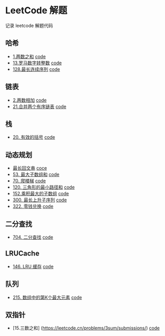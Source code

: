 # LeetCode 解题
记录 leetcode 解题代码

## 哈希
-  [1.两数之和](https://leetcode.cn/problems/two-sum/) [code](./hash/1-%E4%B8%A4%E6%95%B0%E4%B9%8B%E5%92%8C.js)
-  [13.罗马数字转整数](https://leetcode.cn/problems/roman-to-integer/) [code](./hash/13-%E7%BD%97%E9%A9%AC%E6%95%B0%E5%AD%97%E8%BD%AC%E6%95%B4%E6%95%B0.js)
-  [128.最长连续序列](https://leetcode.cn/problems/longest-consecutive-sequence/) [code](./hash/128-%E6%9C%80%E9%95%BF%E8%BF%9E%E7%BB%AD%E5%BA%8F%E5%88%97.js)

## 链表
-  [2.两数相加](https://leetcode.cn/problems/add-two-numbers/) [code](./linklist/2-%E4%B8%A4%E6%95%B0%E7%9B%B8%E5%8A%A0.js)
- [21.合并两个有序链表](https://leetcode.cn/problems/merge-two-sorted-lists/) [code](./linklist/21-%E5%90%88%E5%B9%B6%E6%9C%89%E5%BA%8F%E9%93%BE%E8%A1%A8.js)

## 栈

-  [20. 有效的括号](https://leetcode.cn/problems/valid-parentheses/) [code](./stack/20-%E6%9C%89%E6%95%88%E6%8B%AC%E5%8F%B7.js)

## 动态规划
- [最长回文串](https://leetcode.cn/problems/longest-palindromic-substring/) [coce](./dynamic/5-%E6%9C%80%E9%95%BF%E5%9B%9E%E6%96%87%E4%B8%B2.js)
- [53. 最大子数组和](https://leetcode.cn/problems/maximum-subarray/) [code](./dynamic/53-%E6%9C%80%E5%A4%A7%E5%AD%90%E6%95%B0%E7%BB%84%E5%92%8C.js)
- [70. 爬楼梯](https://leetcode.cn/problems/climbing-stairs/) [code](./dynamic/70-%E7%88%AC%E6%A5%BC%E6%A2%AF.js)
- [120. 三角形的最小路径和](https://leetcode.cn/problems/triangle/) [code](./dynamic/120-%E4%B8%89%E8%A7%92%E5%BD%A2%E7%9A%84%E6%9C%80%E5%B0%8F%E8%B7%AF%E5%BE%84%E5%92%8C.js)
- [152.乘积最大的子数组](https://leetcode.cn/problems/maximum-product-subarray/) [code](./dynamic/152-%E4%B9%98%E7%A7%AF%E6%9C%80%E5%A4%A7%E7%9A%84%E5%AD%90%E6%95%B0%E7%BB%84.js)
- [300. 最长上升子序列](https://leetcode.cn/problems/longest-increasing-subsequence/) [code](./dynamic/300-%E6%9C%80%E9%95%BF%E4%B8%8A%E5%8D%87%E5%AD%90%E5%BA%8F%E5%88%97.js)
- [322. 零钱兑换](https://leetcode.cn/problems/coin-change/) [code](./dynamic/322-%E9%9B%B6%E9%92%B1%E5%85%91%E6%8D%A2.js)

## 二分查找 
- [704. 二分查找](https://leetcode.cn/problems/binary-search/) [code](./binary-search/704-%E4%BA%8C%E5%88%86%E6%9F%A5%E6%89%BE.js)

## LRUCache
- [146. LRU 缓存](https://leetcode.cn/problems/lru-cache/) [code](./LRU-cache/146.LRU%20%E7%BC%93%E5%AD%98.js)

## 队列
- [215. 数组中的第K个最大元素](https://leetcode.cn/problems/kth-largest-element-in-an-array/) [code](./queue/215.%20%E6%95%B0%E7%BB%84%E4%B8%AD%E7%9A%84%E7%AC%ACK%E4%B8%AA%E6%9C%80%E5%A4%A7%E5%85%83%E7%B4%A0.js)


## 双指针
- [15.三数之和] (https://leetcode.cn/problems/3sum/submissions/) [code](./two-points/15-%E4%B8%89%E6%95%B0%E4%B9%8B%E5%92%8C.js)